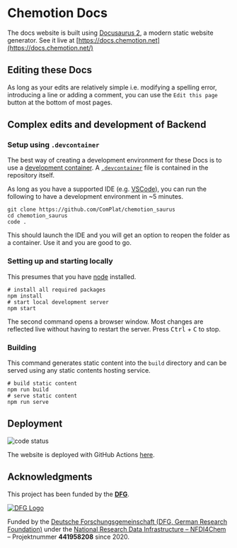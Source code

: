 # Chemotion Docs

The docs website is built using [Docusaurus 2](https://v2.docusaurus.io/), a modern static website generator. See it live at [https://docs.chemotion.net](https://docs.chemotion.net/)

## Editing these Docs

As long as your edits are relatively simple i.e. modifying a spelling error, introducing a line or adding a comment, you can use the `Edit this page` button at the bottom of most pages.

## Complex edits and development of Backend

### Setup using `.devcontainer`

The best way of creating a development environment for these Docs is to use a [development container](https://containers.dev/). A [`.devcontainer`](.devcontainer.json) file is contained in the repository itself.

As long as you have a supported IDE (e.g. [VSCode](https://code.visualstudio.com/)), you can run the following to have a development environment in ~5 minutes.

```shell
git clone https://github.com/ComPlat/chemotion_saurus
cd chemotion_saurus
code .
```

This should launch the IDE and you will get an option to reopen the folder as a container. Use it and you are good to go.

### Setting up and starting locally

This presumes that you have [node](https://nodejs.org/) installed.

```console
# install all required packages
npm install
# start local development server
npm start
```

The second command opens a browser window. Most changes are reflected live without having to restart the server. Press <kbd>Ctrl</kbd> + <kbd>C</kbd> to stop.

### Building

This command generates static content into the `build` directory and can be served using any static contents hosting service.

```console
# build static content
npm run build
# serve static content
npm run serve
```

## Deployment

![code status](https://github.com/ComPlat/chemotion_saurus/actions/workflows/build.yml/badge.svg)

The website is deployed with GitHub Actions [here](https://github.com/ComPlat/chemotion_saurus/blob/aa6fe5cc1ade8517f855a7df1ef4f6d648c67f26/.github/workflows/build.yml#L40).

## Acknowledgments

This project has been funded by the **[DFG]**.

[![DFG Logo]][DFG]

Funded by the [Deutsche Forschungsgemeinschaft (DFG, German Research Foundation)](https://www.dfg.de/) under the [National Research Data Infrastructure – NFDI4Chem](https://nfdi4chem.de/) – Projektnummer **441958208** since 2020.

[DFG]: https://www.dfg.de/en/
[DFG Logo]: https://docs.chemotion.net/img/logos/DFG_logo.png
